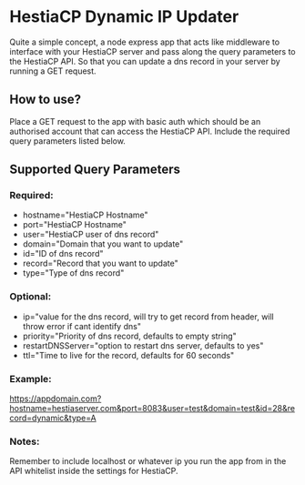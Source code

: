 # HestiaCP Dynamic IP Updater

Quite a simple concept, a node express app that acts like middleware to interface with your HestiaCP server and pass along the query parameters to the HestiaCP API. So that you can update a dns record in your server by running a GET request.

## How to use?

Place a GET request to the app with basic auth which should be an authorised account that can access the HestiaCP API. Include the required query parameters listed below.

## Supported Query Parameters

### Required:

- hostname="HestiaCP Hostname"
- port="HestiaCP Hostname"
- user="HestiaCP user of dns record"
- domain="Domain that you want to update"
- id="ID of dns record"
- record="Record that you want to update"
- type="Type of dns record"

### Optional:

- ip="value for the dns record, will try to get record from header, will throw error if cant identify dns"
- priority="Priority of dns record, defaults to empty string"
- restartDNSServer="option to restart dns server, defaults to yes"
- ttl="Time to live for the record, defaults for 60 seconds"

### Example: 
https://appdomain.com?hostname=hestiaserver.com&port=8083&user=test&domain=test&id=28&record=dynamic&type=A

### Notes:

Remember to include localhost or whatever ip you run the app from in the API whitelist inside the settings for HestiaCP.